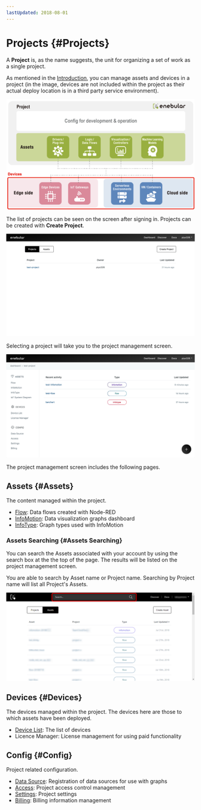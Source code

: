```yaml
---
lastUpdated: 2018-08-01
---
```


# Projects {#Projects}

A **Project** is, as the name suggests, the unit for organizing a set of work as a single project.

As mentioned in the [Introduction](../INDEX.md), you can manage assets and devices in a project (in the image, devices are not included within the project as their actual deploy location is in a third party service environment).

![enebular overview](../../img/Projects/index-projectOverview.png)

The list of projects can be seen on the screen after signing in. Projects can be created with **Create Project**.

![sreate project](../../img/Projects/index-createProject.png)

Selecting a project will take you to the project management screen.

![select project](../../img/Projects/index-selectProject.png)

The project management screen includes the following pages.

## Assets {#Assets}

The content managed within the project.

- [Flow](../Flows/Introduction.md): Data flows created with Node-RED
- [InfoMotion](../InfoMotion/Introduction.md): Data visualization graphs dashboard
- [InfoType](../InfoMotion/InfoTypeIntroduction.md): Graph types used with InfoMotion

### Assets Searching {#Assets Searching}

You can search the Assets associated with your account by using the search box at the the top of the page.
The results will be listed on the project management screen.

You are able to search by Asset name or Project name. 
Searching by Project name will list all Project's Assets.

![search project](../../img/Projects/index-searchAssets.png)

## Devices {#Devices}

The devices managed within the project. The devices here are those to which assets have been deployed.

- [Device List](../Device/DeviceList.md): The list of devices
- Licence Manager: License management for using paid functionality

## Config {#Config}

Project related configuration.

- [Data Source](../InfoMotion/CreateDataSource.md): Registration of data sources for use with graphs
- [Access](../Config/Access.md): Project access control management
- [Settings](../Project/Settings.md): Project settings
- [Billing](../Config/BillingInformation.md):  Billing information management
